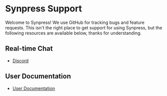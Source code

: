 # Synpress Support

Welcome to Synpress! We use GitHub for tracking bugs and feature requests. This isn't the right place to get support for using Synpress, but the following resources are available below, thanks for understanding.

## Real-time Chat

- [Discord](https://discord.gg/XhZKSRGtWc)

## User Documentation

- [User Documentation](https://synpress.io)
